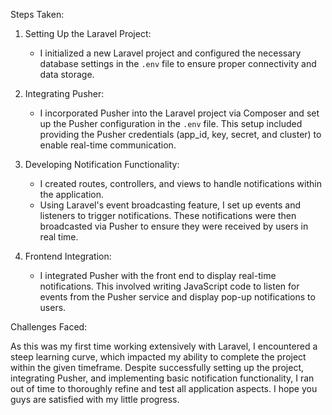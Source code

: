 Steps Taken:
1. Setting Up the Laravel Project:
   - I initialized a new Laravel project and configured the necessary database settings in the `.env` file to ensure proper connectivity and data storage.

2. Integrating Pusher:
   - I incorporated Pusher into the Laravel project via Composer and set up the Pusher configuration in the `.env` file. This setup included providing the Pusher credentials (app_id, key, secret, and cluster) to enable real-time communication.

3. Developing Notification Functionality:
   - I created routes, controllers, and views to handle notifications within the application. 
   - Using Laravel's event broadcasting feature, I set up events and listeners to trigger notifications. These notifications were then broadcasted via Pusher to ensure they were received by users in real time.

4. Frontend Integration:
   - I integrated Pusher with the front end to display real-time notifications. This involved writing JavaScript code to listen for events from the Pusher service and display pop-up notifications to users.

Challenges Faced:

As this was my first time working extensively with Laravel, I encountered a steep learning curve, which impacted my ability to complete the project within the given timeframe. Despite successfully setting up the project, integrating Pusher, and implementing basic notification functionality, I ran out of time to thoroughly refine and test all application aspects. I hope you guys are satisfied with my little progress.
